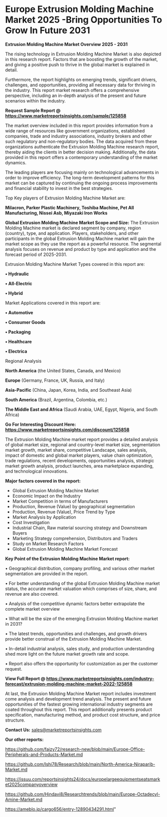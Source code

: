 # Europe Extrusion Molding Machine Market 2025 -Bring Opportunities To Grow In Future 2031

<Strong> Extrusion Molding Machine Market Overview 2025 - 2031</strong>

The rising technology in Extrusion Molding Machine Market is also depicted in this research report. Factors that are boosting the growth of the market, and giving a positive push to thrive in the global market is explained in detail.

Furthermore, the report highlights on emerging trends, significant drivers, challenges, and opportunities, providing all necessary data for thriving in the industry. This report market research offers a comprehensive perspective, including an in-depth analysis of the present and future scenarios within the industry.

<strong>Request Sample Report @ <a href=https://www.marketreportsinsights.com/sample/125858>https://www.marketreportsinsights.com/sample/125858</a></strong>

The market overview included in this report provides information from a wide range of resources like government organizations, established companies, trade and industry associations, industry brokers and other such regulatory and non-regulatory bodies. The data acquired from these organizations authenticate the Extrusion Molding Machine research report, thereby aiding the clients in better decision making. Additionally, the data provided in this report offers a contemporary understanding of the market dynamics.

The leading players are focusing mainly on technological advancements in order to improve efficiency. The long-term development patterns for this market can be captured by continuing the ongoing process improvements and financial stability to invest in the best strategies.

Top Key players of Extrusion Molding Machine Market are:

<strong>Milacron, Parker Plastic Machinery, Toshiba Machine, Pet All Manufacturing, Nissei Asb, Miyazaki Iron Works</strong>

<strong><b>Global Extrusion Molding Machine Market Scope and Size:</b></strong>
The Extrusion Molding Machine market is declared segment by company, region (country), type, and application. Players, stakeholders, and other participants in the global Extrusion Molding Machine market will gain the market scope as they use the report as a powerful resource. The segmental analysis focuses on revenue and product by type and application and the forecast period of 2025-2031.

Extrusion Molding Machine Market Types covered in this report are:

<strong>• Hydraulic

• All-Electric

• Hybrid</strong>

Market Applications covered in this report are:

<strong>• Automotive

• Consumer Goods

• Packaging

• Healthcare

• Electrica</strong> 

Regional Analysis

<strong>North America</strong> (the United States, Canada, and Mexico)

<strong>Europe</strong> (Germany, France, UK, Russia, and Italy)

<strong>Asia-Pacific</strong> (China, Japan, Korea, India, and Southeast Asia)

<strong>South America</strong> (Brazil, Argentina, Colombia, etc.)

<strong>The Middle East and Africa</strong> (Saudi Arabia, UAE, Egypt, Nigeria, and South Africa)

<strong>Go For Interesting Discount Here: <a href=https://www.marketreportsinsights.com/discount/125858>https://www.marketreportsinsights.com/discount/125858</a></strong>

The Extrusion Molding Machine market report provides a detailed analysis of global market size, regional and country-level market size, segmentation market growth, market share, competitive Landscape, sales analysis, impact of domestic and global market players, value chain optimization, trade regulations, recent developments, opportunities analysis, strategic market growth analysis, product launches, area marketplace expanding, and technological innovations.

<strong><b>Major factors covered in the report:</b></strong>
<ul>
  <li>Global Extrusion Molding Machine Market </li>
  <li>Economic Impact on the Industry</li>
  <li>Market Competition in terms of Manufacturers</li>
  <li>Production, Revenue (Value) by geographical segmentation</li>
  <li>Production, Revenue (Value), Price Trend by Type</li>
  <li>Market Analysis by Application</li>
  <li>Cost Investigation</li>
  <li>Industrial Chain, Raw material sourcing strategy and Downstream Buyers</li>
  <li>Marketing Strategy comprehension, Distributors and Traders</li>
  <li>Study on Market Research Factors</li>
  <li>Global Extrusion Molding Machine Market Forecast</li>
</ul>

<strong><b>Key Point of the Extrusion Molding Machine Market report:</b></strong>

• Geographical distribution, company profiling, and various other market segmentation are provided in the report.

• For better understanding of the global Extrusion Molding Machine market status, the accurate market valuation which comprises of size, share, and revenue are also covered.

• Analysis of the competitive dynamic factors better extrapolate the complete market overview

• What will be the size of the emerging Extrusion Molding Machine market in 2031?

• The latest trends, opportunities and challenges, and growth drivers provide better construal of the Extrusion Molding Machine Market.

• In-detail industrial analysis, sales study, and production understanding shed more light on the future market growth rate and scope.

• Report also offers the opportunity for customization as per the customer request.

<strong><b>View Full Report @ <a href=https://www.marketreportsinsights.com/industry-forecast/extrusion-molding-machine-market-2022-125858>https://www.marketreportsinsights.com/industry-forecast/extrusion-molding-machine-market-2022-125858</a></b></strong>


At last, the Extrusion Molding Machine Market report includes investment come analysis and development trend analysis. The present and future opportunities of the fastest growing international industry segments are coated throughout this report. This report additionally presents product specification, manufacturing method, and product cost structure, and price structure.

<strong>Contact Us:</strong>
sales@marketreportsinsights.com

<strong>Our other reports:</strong>

<a href=https://github.com/faizy72/research-new/blob/main/Europe-Office-Peripherals-and-Products-Market.md>https://github.com/faizy72/research-new/blob/main/Europe-Office-Peripherals-and-Products-Market.md</a>

<a href=https://github.com/Ishi78/Research/blob/main/North-America-Niraparib-Market.md>https://github.com/Ishi78/Research/blob/main/North-America-Niraparib-Market.md</a>

<a href=https://issuu.com/reportsinsights24/docs/europelargeequipmentseatsmarket2025companyoverview>https://issuu.com/reportsinsights24/docs/europelargeequipmentseatsmarket2025companyoverview</a>

<a href=https://github.com/Hindavi8/Researchtrends/blob/main/Europe-Octadecyl-Amine-Market.md>https://github.com/Hindavi8/Researchtrends/blob/main/Europe-Octadecyl-Amine-Market.md</a>

<a href=https://ameblo.jp/cargo656/entry-12890434291.html>https://ameblo.jp/cargo656/entry-12890434291.html</a>"
